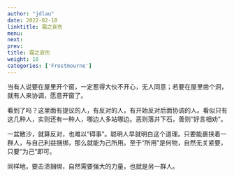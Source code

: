 ```yaml
---
author: "jdlau"
date: 2022-02-18
linktitle: 霜之哀伤
menu:
next:
prev:
title: 霜之哀伤
weight: 10
categories: ['Frostmourne']
---
```


当有人说要在屋里开个窗，一定惹得大伙不开心，无人同意；若要在屋里凿个洞，就有人来协调，愿意开窗了。

看到了吗？这里面有提议的人，有反对的人，有开始反对后面协调的人。看似只有这几种人，实则还有一种人，哪边人多站哪边。恶则落井下石，善则“好言相劝”。

一盆散沙，就算反对，也难以“碍事”。聪明人早就明白这个道理。只要能裹挟着一群人，与自己利益捆绑，那么就能为己所用。至于“所用”是何物，自然无关紧要，只要“为己”即可。

同样地，要击溃捆绑，自然需要强大的力量，也就是另一群人。
